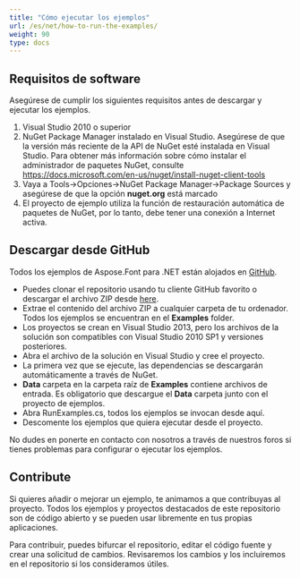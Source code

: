 ```yaml
---
title: "Cómo ejecutar los ejemplos"
url: /es/net/how-to-run-the-examples/
weight: 90
type: docs
---
```



## **Requisitos de software**
Asegúrese de cumplir los siguientes requisitos antes de descargar y ejecutar los ejemplos.

1. Visual Studio 2010 o superior
1. NuGet Package Manager instalado en Visual Studio. Asegúrese de que la versión más reciente de la API de NuGet esté instalada en Visual Studio. Para obtener más información sobre cómo instalar el administrador de paquetes NuGet, consulte <https://docs.microsoft.com/en-us/nuget/install-nuget-client-tools>
1. Vaya a Tools->Opciones->NuGet Package Manager->Package Sources y asegúrese de que la opción **nuget.org** está marcado
1. El proyecto de ejemplo utiliza la función de restauración automática de paquetes de NuGet, por lo tanto, debe tener una conexión a Internet activa.
## **Descargar desde GitHub**
Todos los ejemplos de Aspose.Font para .NET están alojados en [GitHub](https://github.com/aspose-email/Aspose.Email-for-.NET).

- Puedes clonar el repositorio usando tu cliente GitHub favorito o descargar el archivo ZIP desde [here](https://docs.microsoft.com/en-us/nuget/install-nuget-client-tools).
- Extrae el contenido del archivo ZIP a cualquier carpeta de tu ordenador. Todos los ejemplos se encuentran en el **Examples** folder.
- Los proyectos se crean en Visual Studio 2013, pero los archivos de la solución son compatibles con Visual Studio 2010 SP1 y versiones posteriores.
- Abra el archivo de la solución en Visual Studio y cree el proyecto.
- La primera vez que se ejecute, las dependencias se descargarán automáticamente a través de NuGet.
- **Data** carpeta en la carpeta raíz de **Examples** contiene archivos de entrada. Es obligatorio que descargue el **Data** carpeta junto con el proyecto de ejemplos.
- Abra RunExamples.cs, todos los ejemplos se invocan desde aquí.
- Descomente los ejemplos que quiera ejecutar desde el proyecto.

No dudes en ponerte en contacto con nosotros a través de nuestros foros si tienes problemas para configurar o ejecutar los ejemplos.
## **Contribute**
Si quieres añadir o mejorar un ejemplo, te animamos a que contribuyas al proyecto. Todos los ejemplos y proyectos destacados de este repositorio son de código abierto y se pueden usar libremente en tus propias aplicaciones.

Para contribuir, puedes bifurcar el repositorio, editar el código fuente y crear una solicitud de cambios. Revisaremos los cambios y los incluiremos en el repositorio si los consideramos útiles.
